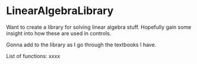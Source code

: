 # LinearAlgebraLibrary
Want to create a library for solving linear algebra stuff. Hopefully gain some insight into how these are used in controls.

Gonna add to the library as I go through the textbooks I have. 

List of functions:
xxxx
